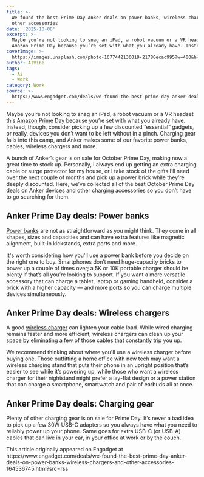 ```yaml
---
title: >-
  We found the best Prime Day Anker deals on power banks, wireless chargers and
  other accessories
date: '2025-10-08'
excerpt: >-
  Maybe you’re not looking to snag an iPad, a robot vacuum or a VR headset this
  Amazon Prime Day because you’re set with what you already have. Instead,...
coverImage: >-
  https://images.unsplash.com/photo-1677442136019-21780ecad995?w=400&h=200&fit=crop&auto=format
author: AIVibe
tags:
  - Ai
  - Work
category: Work
source: >-
  https://www.engadget.com/deals/we-found-the-best-prime-day-anker-deals-on-power-banks-wireless-chargers-and-other-accessories-164536745.html?src=rss
---
```

<p>Maybe you’re not looking to snag an iPad, a robot vacuum or a VR headset this <a data-i13n="cpos:1;pos:1" href="https://www.engadget.com/amazon-prime-day/">Amazon Prime Day</a> because you’re set with what you already have. Instead, though, consider picking up a few discounted “essential” gadgets, or really, devices you don’t want to be left without in a pinch. Charging gear falls into this camp, and Anker makes some of our favorite power banks, cables, wireless chargers and more.</p> 
<p>A bunch of Anker’s gear is on sale for October Prime Day, making now a great time to stock up. Personally, I always end up getting an extra charging cable or surge protector for my house, or I take stock of the gifts I’ll need over the next couple of months and pick up a power brick while they’re deeply discounted. Here, we’ve collected all of the best October Prime Day deals on Anker devices and other charging accessories so you don’t have to go searching for them.</p> <span id="end-legacy-contents"></span> 
<h2 id="jump-link-anker-prime-day-deals-power-banks">Anker Prime Day deals: Power banks</h2> 
<p><a data-i13n="cpos:2;pos:1" href="https://www.engadget.com/computing/accessories/best-power-bank-143048526.html">Power banks</a> are not as straightforward as you might think. They come in all shapes, sizes and capacities and can have extra features like magnetic alignment, built-in kickstands, extra ports and more.</p> 
<p>It's worth considering how you'll use a power bank before you decide on the right one to buy. Smartphones don’t need huge-capacity bricks to power up a couple of times over; a 5K or 10K portable charger should be plenty if that’s all you’re looking to support. If you want a more versatile accessory that can charge a tablet, laptop or gaming handheld, consider a brick with a higher capacity — and more ports so you can charge multiple devices simultaneously.</p> 
<p> <core-commerce id="46488d7fe93c4587940af2fcf4b5fe81" data-type="product-list" data-original-url="https://www.amazon.com/Anker-Magnetic-Upgraded-Foldable-Interstellar/dp/B0B466YTT3"></core-commerce></p> 
<p> <core-commerce id="485dec61d3644d1082c01cbe99eb1394" data-type="product-list" data-original-url="https://www.amazon.com/Anker-Ultra-Slim-Certified-Ultra-Fast-MagSafe-Compatible/dp/B0F8HXYD46/ref=ast_sto_dp_puis?th=1"></core-commerce></p> 
<p> <core-commerce id="167339d25c5045d1976e7e1ded255e07" data-type="product-list" data-original-url="https://www.amazon.com/Anker-Ultra-Slim-Certified-Ultra-Fast-Compatible/dp/B0D7DKJ75M?th=1"></core-commerce></p> 
<p> <core-commerce id="10ebae31997049b397b7a27d80dcc99b" data-type="product-list" data-original-url="https://www.amazon.com/Anker-Portable-Multi-Device-Charging-Retractable/dp/B0DCBB2YTR/ref=ast_sto_dp_puis?th=1"></core-commerce></p> 
<p> <core-commerce id="db092063a0cf449fa4003e8c5b2a8a98" data-type="product-list" data-original-url="https://www.amazon.com/Anker-Portable-Charging-TSA-Approved-Included/dp/B0F66LNB8D"></core-commerce></p> 
<h2 id="jump-link-anker-prime-day-deals-wireless-chargers">Anker Prime Day deals: Wireless chargers</h2> 
<p>A good <a data-i13n="cpos:3;pos:1" href="https://www.engadget.com/computing/accessories/best-wireless-charger-140036359.html">wireless charger</a> can lighten your cable load. While wired charging remains faster and more efficient, wireless chargers can clean up your space by eliminating a few of those cables that constantly trip you up.</p> 
<p>We recommend thinking about where you'll use a wireless charger before buying one. Those outfitting a home office with new tech may want a wireless charging stand that puts their phone in an upright position that’s easier to see while it’s powering up, while those who want a wireless charger for their nightstand might prefer a lay-flat design or a power station that can charge a smartphone, smartwatch and pair of earbuds all at once.</p> 
<p> <core-commerce id="7852859cbb464ca2b5a099839eb1540f" data-type="product-list" data-original-url="https://www.amazon.com/Anker-Magnetic-Wireless-Certified-MagSafe-Compatible/dp/B0DRCSZ618/ref=ast_sto_dp_puis?th=1"></core-commerce></p> 
<p> <core-commerce id="745ebcbcced14273b4370dbca08c51fb" data-type="product-list" data-original-url="https://www.amazon.com/Anker-Wireless-Charger-PowerWave-Qi-Certified/dp/B07WFB6QMV/ref=ast_sto_dp_puis"></core-commerce></p> 
<p> <core-commerce id="bd9eacff5dba4e6b91a0ecbdb64eeba1" data-type="product-list" data-original-url="https://www.amazon.com/Anker-Magnetic-Wireless-Charging-Dolomite/dp/B09B3FXKMD/ref=ast_sto_dp_puis"></core-commerce></p> 
<p> <core-commerce id="79ecac7f3c4d4745b2e3d66091c0ca2c" data-type="product-list" data-original-url="https://www.amazon.com/Anker-MagGo-Magnetic-Charging-Station/dp/B0C9Q94MZ8/ref=ast_sto_dp_puis"></core-commerce></p> 
<p> <core-commerce id="505206c924494883815bff6c6e64e227" data-type="product-list" data-original-url="https://www.amazon.com/Anker-Compatible-Charging-Certified-Wireless/dp/B0F9L1PPPJ/"></core-commerce></p> 
<h2 id="jump-link-anker-prime-day-deals-charging-gear">Anker Prime Day deals: Charging gear</h2> 
<p>Plenty of other charging gear is on sale for Prime Day. It’s never a bad idea to pick up a few 30W USB-C adapters so you always have what you need to reliably power up your phone. Same goes for extra USB-C (or USB-A) cables that can live in your car, in your office at work or by the couch.</p> 
<p> <core-commerce id="a5e36224b5b34821931a27bc7f69af64" data-type="product-list" data-original-url="https://www.amazon.com/Anker-Carplay-Upcycled-Braided-Charger/dp/B0DB6Z8Y5K/ref=ast_sto_dp_puis?th=1"></core-commerce></p> 
<p> <core-commerce id="eec73a03d8004a15a8a43e4cdce5a10f" data-type="product-list" data-original-url="https://www.amazon.com/Anker-Charger-Foldable-iPhone-Included/dp/B0B2MM1W65/ref=ast_sto_dp_puis"></core-commerce></p> 
<p> <core-commerce id="63f7237f16b44205bf05e9248650779d" data-type="product-list" data-original-url="https://www.amazon.com/Anker-Charger-Compact-Display-Charging/dp/B0F9NK4M7Q/"></core-commerce></p>This article originally appeared on Engadget at https://www.engadget.com/deals/we-found-the-best-prime-day-anker-deals-on-power-banks-wireless-chargers-and-other-accessories-164536745.html?src=rss

